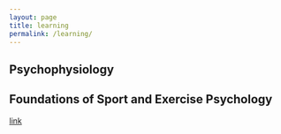 ```yaml
---
layout: page
title: learning
permalink: /learning/
---
```



## Psychophysiology

## Foundations of Sport and Exercise Psychology
<a href="http://germanogallicchio.github.io/learning/JXHC_1055/01"> link </a>
